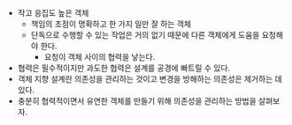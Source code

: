 - 작고 응집도 높은 객체
  - 책임의 초점이 명확하고 한 가지 일만 잘 하는 객체
  - 단독으로 수행할 수 있는 작업은 거의 없기 때문에 다른 객체에게 도움을 요청해야 한다.
    - 요청이 객체 사이의 협력을 낳는다.
- 협력은 필수적이지만 과도한 협력은 설계를 공경에 빠트릴 수 있다.
- 객체 지향 설계란 의존성을 관리하는 것이고 변경을 방해하는 의존성은 제거하는 데 있다.
- 충분히 협력적이면서 유연한 객체를 만들기 위해 의존성을 관리하는 방법을 살펴보자.